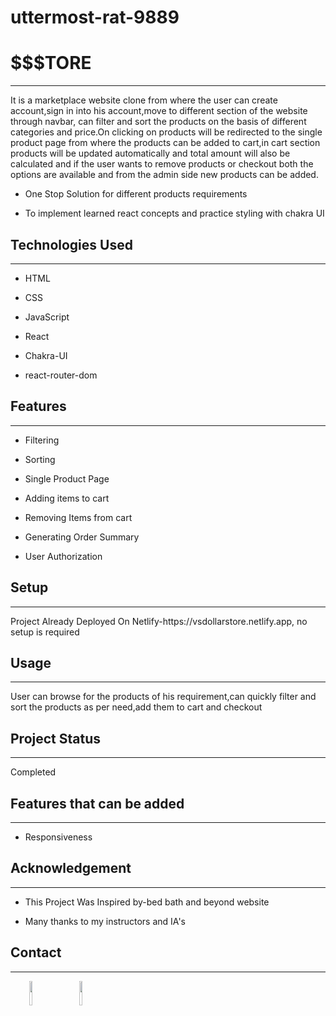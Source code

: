 # uttermost-rat-9889

<h1>$$$TORE</h1>
<hr><p>It is a marketplace website clone from where the user can create account,sign in into his account,move to different section of the website through navbar, can filter and sort the products on the basis of different categories and price.On clicking on products will be redirected to the single product page from where the products can be added to cart,in cart section products will be updated automatically and total amount will also be calculated and if the user wants to remove products or checkout both the options are available and from the admin side new products can be added.</p><ul>
<li>One Stop Solution for different products requirements</li>
</ul><ul>
<li>To implement learned react concepts and practice styling with chakra UI</li>
</ul><h2>Technologies Used</h2>
<hr><ul>
<li>HTML</li>
</ul><ul>
<li>CSS</li>
</ul><ul>
<li>JavaScript</li>
</ul><ul>
<li>React</li>
</ul><ul>
<li>Chakra-UI</li>
</ul><ul>
<li>react-router-dom</li>
</ul><h2>Features</h2>
<hr><ul>
<li>Filtering</li>
</ul><ul>
<li>Sorting</li>
</ul><ul>
<li>Single Product Page</li>
</ul><ul>
<li>Adding items to cart</li>
</ul><ul>
<li>Removing Items from cart</li>
</ul><ul>
<li>Generating Order Summary</li>
</ul><ul>
<li>User Authorization</li>
</ul><h2>Setup</h2>
<hr><p>Project Already Deployed On Netlify-https://vsdollarstore.netlify.app, no setup is required</p><h2>Usage</h2>
<hr><p>User can browse for the products of his requirement,can quickly filter and sort the products as per need,add them to cart and checkout</p><h2>Project Status</h2>
<hr><p>Completed</p><h2>Features that can be added</h2>
<hr><ul>
<li>Responsiveness</li>
</ul><h2>Acknowledgement</h2>
<hr><ul>
<li>This Project Was Inspired by-bed bath and beyond website</li>
</ul><ul>
<li>Many thanks to my instructors and IA's</li>
</ul><h2>Contact</h2>
<hr><p><span style="margin-right: 30px;"></span><a href="https://www.linkedin.com/in/vikas-sharma-1a1562257/"><img style="width: 10%;" target="_blank" src="https://cdn.jsdelivr.net/gh/devicons/devicon/icons/linkedin/linkedin-original.svg"></a><span style="margin-right: 30px;"></span><a href="https://github.com/Vikas23sharma"><img style="width: 10%;" target="_blank" src="https://cdn.jsdelivr.net/gh/devicons/devicon/icons/github/github-original.svg"></a></p>
